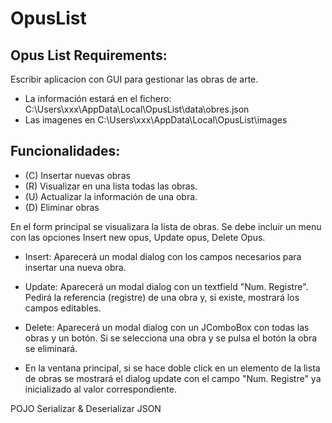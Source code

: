 # OpusList
## Opus List Requirements:
Escribir aplicacion con GUI para gestionar las obras de arte.
- La información estará en el fichero:
C:\Users\xxx\AppData\Local\OpusList\data\obres.json
- Las imagenes en C:\Users\xxx\AppData\Local\OpusList\images


## Funcionalidades:
- (C) Insertar nuevas obras
- (R) Visualizar en una lista todas las obras.
- (U) Actualizar la información de una obra.
- (D) Eliminar obras

En el form principal se visualizara la lista de obras.
Se debe incluir un menu con las opciones Insert new opus, Update opus, Delete Opus.
- Insert: Aparecerá un modal dialog con los campos necesarios para insertar una nueva obra.
- Update: Aparecerá un modal dialog con un textfield "Num. Registre". Pedirá la referencia (registre) de una obra y, si existe, mostrará los campos editables.
- Delete: Aparecerá un modal dialog con un JComboBox con todas las obras y un botón. Si se selecciona una obra y se pulsa el botón la obra se eliminará.

- En la ventana principal, si se hace doble click en un elemento de la lista de obras se mostrará el dialog update con el campo "Num. Registre" ya inicializado al valor correspondiente.

POJO
Serializar & Deserializar JSON
